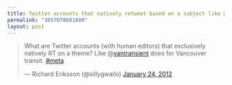 ```yaml
---
title: Twitter accounts that natively retweet based on a subject like @vantransient
permalink: "3857078681600"
layout: post
---
```


<blockquote class="twitter-tweet"><p>What are Twitter accounts (with human editors) that exclusively natively RT on a theme? Like @<a href="https://twitter.com/vantransient">vantransient</a> does for Vancouver transit. <a href="https://twitter.com/search/%2523meta">#meta</a></p>&mdash; Richard Eriksson (@sillygwailo) <a href="https://twitter.com/sillygwailo/status/161603857078681600" data-datetime="2012-01-24T00:18:56+00:00">January 24, 2012</a></blockquote>
<script src="//platform.twitter.com/widgets.js" charset="utf-8"></script>
